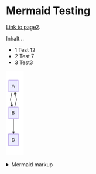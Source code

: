 # Mermaid Testing

[Link to page2](./page2.md).

Inhalt...
* 1 Test 12
* 2 Test 7
* 3 Test3

<!-- generated by mermaid compile action - START -->
![~mermaid diagram 1~](/./assets/images/docs_index-md-1.png)
<details>
  <summary>Mermaid markup</summary>

```mermaid
graph TD;
    A-->B;
    B-->A;
    B-->D;
```

</details>
<!-- generated by mermaid compile action - END -->
